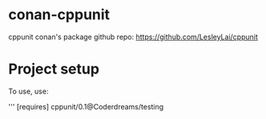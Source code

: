 # conan-cppunit
cppunit conan's package github repo: https://github.com/LesleyLai/cppunit

# Project setup
To use, use:

'''
[requires]
cppunit/0.1@Coderdreams/testing


